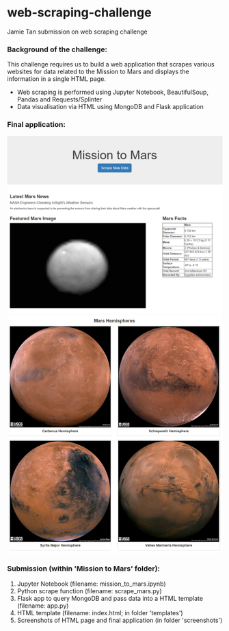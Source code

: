 # web-scraping-challenge
 Jamie Tan submission on web scraping challenge

### Background of the challenge:

This challenge requires us to build a web application that scrapes various websites for data related to the Mission to Mars and displays the information in a single HTML page.
* Web scraping is performed using Jupyter Notebook, BeautifulSoup, Pandas and Requests/Splinter
* Data visualisation via HTML using MongoDB and Flask application

### Final application:
![](Mission_to_Mars/screenshots/fig1.PNG)
![Fig2](Mission_to_Mars/screenshots/fig2.PNG)

### Submission (within 'Mission to Mars' folder):
1. Jupyter Notebook (filename: mission_to_mars.ipynb)
2. Python scrape function (filename: scrape_mars.py)
3. Flask app to query MongoDB and pass data into a HTML template (filename: app.py)
4. HTML template (filename: index.html; in folder 'templates')
5. Screenshots of HTML page and final application (in folder 'screenshots')
